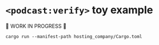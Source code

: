 # `<podcast:verify>` toy example

🚧 WORK IN PROGRESS 🚧

```
cargo run --manifest-path hosting_company/Cargo.toml
```
